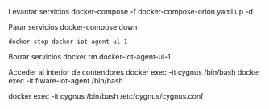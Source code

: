 Levantar servicios 
    docker-compose -f docker-compose-orion.yaml up -d

Parar servicios
    docker-compose down

    docker stop docker-iot-agent-ul-1

Borrar servicios
    docker rm docker-iot-agent-ul-1


Acceder al interior de contendores
 docker exec -it cygnus /bin/bash
 docker exec -it fiware-iot-agent /bin/bash

 docker exec -it cygnus /bin/bash
 /etc/cygnus/cygnus.conf